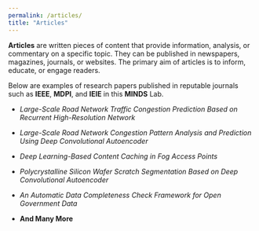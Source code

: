 ```yaml
---
permalink: /articles/
title: "Articles"
---
```



**Articles** are written pieces of content that provide information, analysis, or commentary on a specific topic. They can be published in newspapers, magazines, journals, or websites. The primary aim of articles is to inform, educate, or engage readers. 

Below are examples of research papers published in reputable journals such as **IEEE**, **MDPI**, and **IEIE** in this **MINDS** Lab.

- *Large-Scale Road Network Traffic Congestion Prediction Based on Recurrent High-Resolution Network*
  
- *Large-Scale Road Network Congestion Pattern Analysis and Prediction Using Deep Convolutional Autoencoder*
  
- *Deep Learning-Based Content Caching in Fog Access Points*
  
- *Polycrystalline Silicon Wafer Scratch Segmentation Based on Deep Convolutional Autoencoder*
  
- *An Automatic Data Completeness Check Framework for Open Government Data*

- **And Many More**
